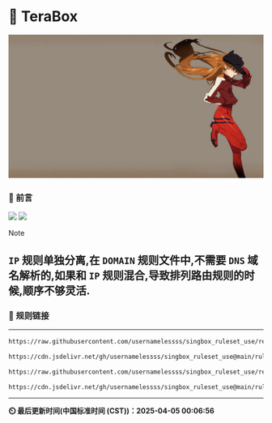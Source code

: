 
# 🧸 TeraBox
![](https://raw.githubusercontent.com/usernamelessss/picture-bed/main/images/202504042256831.jpg)
### 📣 前言
![](https://shields.io/badge/-移除重复规则-ff69b4) ![](https://shields.io/badge/-IP&nbsp;规则单独存放不与&nbsp;DOMAIN&nbsp;等混合-green)
> [!NOTE]
**`IP` 规则单独分离,在 `DOMAIN` 规则文件中,不需要 `DNS` 域名解析的,如果和 `IP` 规则混合,导致排列路由规则的时候,顺序不够灵活.**
---

###  🔗 规则链接
---

```url
https://raw.githubusercontent.com/usernamelessss/singbox_ruleset_use/refs/heads/main/rule/TeraBox/TeraBox_No_IP.json
```

```url
https://cdn.jsdelivr.net/gh/usernamelessss/singbox_ruleset_use@main/rule/TeraBox/TeraBox_No_IP.json
```

```url
https://raw.githubusercontent.com/usernamelessss/singbox_ruleset_use/refs/heads/main/rule/TeraBox/TeraBox_No_IP.srs
```

```url
https://cdn.jsdelivr.net/gh/usernamelessss/singbox_ruleset_use@main/rule/TeraBox/TeraBox_No_IP.srs
```

---
**⏲️ 最后更新时间(中国标准时间 (CST))：2025-04-05 00:06:56**